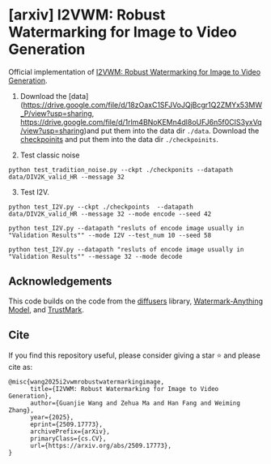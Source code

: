 # [arxiv] I2VWM: Robust Watermarking for Image to Video Generation
Official implementation of [I2VWM: Robust Watermarking for Image to Video Generation](https://arxiv.org/abs/2509.17773).



1. Download the [data](https://drive.google.com/file/d/18zOaxC1SFJVoJQjBcgr1Q2ZMYx53MW_P/view?usp=sharing, https://drive.google.com/file/d/1rlm4BNoKEMn4dl8oUFJ6n5f0CIS3yxVq/view?usp=sharing)and put them into the data dir `./data`. Download the [checkpoinits](https://drive.google.com/drive/folders/1DqUIDm-GtGmGxQcZct1bMV5fizTG4fdI?usp=drive_link) and put them into the data dir `./checkpoinits`.

2. Test classic noise

```
python test_tradition_noise.py --ckpt ./checkponits --datapath data/DIV2K_valid_HR --message 32 
```

3. Test I2V. 


```
python test_I2V.py --ckpt ./checkpoints  --datapath data/DIV2K_valid_HR --message 32 --mode encode --seed 42

python test_I2V.py --datapath "resluts of encode image usually in "Validation Results"" --mode I2V --test_num 10 --seed 58

python test_I2V.py --datapath "resluts of encode image usually in "Validation Results"" --message 32 --mode decode
```


## Acknowledgements
This code builds on the code from the [diffusers](https://github.com/huggingface/diffusers) library, [Watermark-Anything Model](https://github.com/facebookresearch/watermark-anything), and [TrustMark](https://github.com/adobe/trustmark). 

## Cite
If you find this repository useful, please consider giving a star ⭐ and please cite as:
```
@misc{wang2025i2vwmrobustwatermarkingimage,
      title={I2VWM: Robust Watermarking for Image to Video Generation}, 
      author={Guanjie Wang and Zehua Ma and Han Fang and Weiming Zhang},
      year={2025},
      eprint={2509.17773},
      archivePrefix={arXiv},
      primaryClass={cs.CV},
      url={https://arxiv.org/abs/2509.17773}, 
}

```



